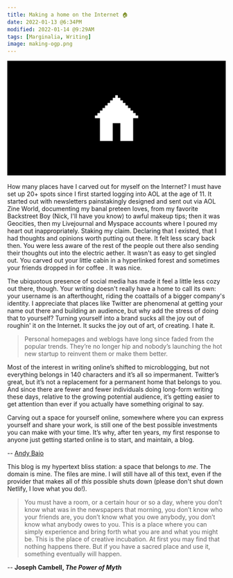```yaml
---
title: Making a home on the Internet 🏠
date: 2022-01-13 @6:34PM
modified: 2022-01-14 @9:29AM
tags: [Marginalia, Writing]
image: making-ogp.png
---
```


![A minimalist white icon depicting a house on a black background](making-a-home.png)

How many places have I carved out for myself on the Internet? I must have set up 20+ spots since I first started logging into AOL at the age of 11. It started out with newsletters painstakingly designed and sent out via AOL Zine World, documenting my banal preteen loves, from my favorite Backstreet Boy (Nick, I'll have you know) to awful makeup tips; then it was Geocities, then my Livejournal and Myspace accounts where I poured my heart out inappropriately. Staking my claim. Declaring that I existed, that I had thoughts and opinions worth putting out there. It felt less scary back then. You were less aware of the rest of the people out there also sending their thoughts out into the electric aether. It wasn't as easy to get singled out. You carved out your little cabin in a hyperlinked forest and sometimes your friends dropped in for coffee . It was nice.

The ubiquotous presence of social media has made it feel a little less cozy out there, though. Your writing doesn't really have a home to call its own: your username is an afterthought, riding the coattails of a bigger company's identity. I appreciate that places like Twitter are phenomenal at getting your name out there and building an audience, but why add the stress of doing that to yourself? Turning yourself into a brand sucks all the joy out of roughin' it on the Internet. It sucks the joy out of art, of creating. I hate it.

> Personal homepages and weblogs have long since faded from the popular trends. They’re no longer hip and nobody’s launching the hot new startup to reinvent them or make them better.  
>
Most of the interest in writing online’s shifted to microblogging, but not everything belongs in 140 characters and it’s all so impermanent. Twitter’s great, but it’s not a replacement for a permanent home that belongs to you.
And since there are fewer and fewer individuals doing long-form writing these days, relative to the growing potential audience, it’s getting easier to get attention than ever if you actually have something original to say. 
> 
Carving out a space for yourself online, somewhere where you can express yourself and share your work, is still one of the best possible investments you can make with your time. It’s why, after ten years, my first response to anyone just getting started online is to start, and maintain, a blog. 
>
-- [Andy Baio](https://waxy.org/2012/04/happy_10th_birthday_waxy/)

This blog is my hypertext bliss station: a space that belongs to *me*. The domain is mine. The files are mine. I will still have all of this text, even if the provider that makes all of *this* possible shuts down (please don't shut down Netlify, I love what you do!).

> You must have a room, or a certain hour or so a day, where you don’t know what was in the newspapers that morning, you don’t know who your friends are, you don’t know what you owe anybody, you don’t know what anybody owes to you. This is a place where you can simply experience and bring forth what you are and what you might be. This is the place of creative incubation. At first you may find that nothing happens there. But if you have a sacred place and use it, something eventually will happen.
>
-- **Joseph Cambell, *The Power of Myth***